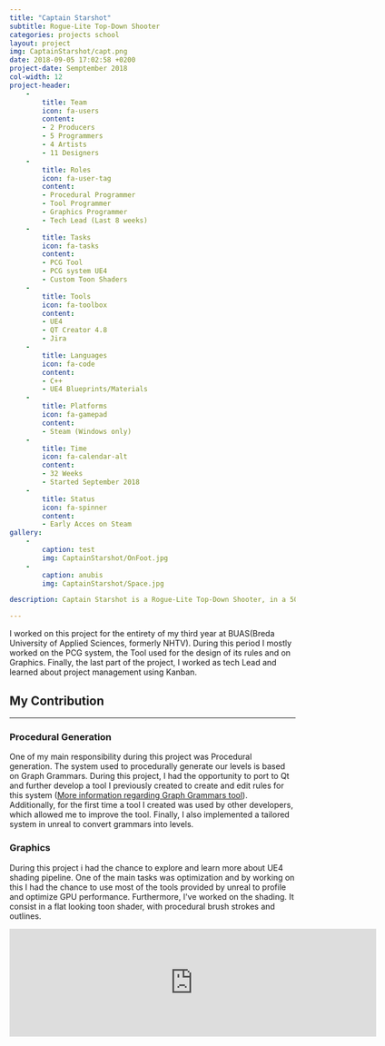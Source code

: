 ```yaml
---
title: "Captain Starshot"
subtitle: Rogue-Lite Top-Down Shooter
categories: projects school
layout: project
img: CaptainStarshot/capt.png
date: 2018-09-05 17:02:58 +0200
project-date: Semptember 2018
col-width: 12
project-header:
    -
        title: Team
        icon: fa-users
        content: 
        - 2 Producers
        - 5 Programmers
        - 4 Artists
        - 11 Designers
    -
        title: Roles
        icon: fa-user-tag
        content: 
        - Procedural Programmer
        - Tool Programmer
        - Graphics Programmer
        - Tech Lead (Last 8 weeks)
    -
        title: Tasks
        icon: fa-tasks
        content: 
        - PCG Tool 
        - PCG system UE4
        - Custom Toon Shaders
    -
        title: Tools
        icon: fa-toolbox
        content: 
        - UE4
        - QT Creator 4.8
        - Jira
    -
        title: Languages
        icon: fa-code
        content: 
        - C++
        - UE4 Blueprints/Materials
    -
        title: Platforms
        icon: fa-gamepad
        content: 
        - Steam (Windows only)
    -
        title: Time
        icon: fa-calendar-alt
        content: 
        - 32 Weeks
        - Started September 2018
    -
        title: Status
        icon: fa-spinner
        content: 
        - Early Acces on Steam
gallery:
    - 
        caption: test 
        img: CaptainStarshot/OnFoot.jpg
    - 
        caption: anubis 
        img: CaptainStarshot/Space.jpg

description: Captain Starshot is a Rogue-Lite Top-Down Shooter, in a 50s pulp-fiction space, where you control a captain and its crew while exploring space and killing aliens.

---
```

I worked on this project for the entirety of my third year at BUAS(Breda University of Applied Sciences, formerly NHTV).
During this period I mostly worked on the PCG system, the Tool used for the design of its rules and on Graphics.
Finally, the last part of the project, I worked as tech Lead and learned about project management using Kanban.

<h2 class="section-heading" id="My Contribution">My Contribution</h2>
 <hr class="primary">

<h3>Procedural Generation</h3>

One of my main responsibility during this project was Procedural generation.
The system used to procedurally generate our levels is based on Graph Grammars.
During this project, I had the opportunity to port to Qt and further develop a tool I previously created to create and edit rules for this system (<a href="/projects/school/GrammarsTool">More information regarding Graph Grammars tool</a>). 
Additionally, for the first time a tool I created was used by other developers, which allowed me to improve the tool.
Finally, I also implemented a tailored system in unreal to convert grammars into levels.

<h3>Graphics</h3>

During this project i had the chance to explore and learn more about UE4 shading pipeline. 
One of the main tasks was optimization and by working on this I had the chance to use most of the tools provided by unreal to profile and optimize GPU performance.
Furthermore, I've worked on the shading. It consist in a flat looking toon shader, with procedural brush strokes and outlines. 


<div align="center">
   <iframe src="https://store.steampowered.com/widget/1037410/" frameborder="0" width="646" height="190"></iframe>
</div>
